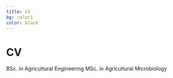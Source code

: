 ```yaml
---
title: CV
bg: color1
color: black
---
```


# CV

BSc. in Agricultural Engineering
MSc. in Agricultural Microbiology